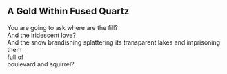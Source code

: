A Gold Within Fused Quartz
--------------------------
You are going to ask where are the fill?  
And the iridescent love?  
And the snow brandishing splattering its transparent lakes and imprisoning them  
full of  
boulevard and squirrel?  
